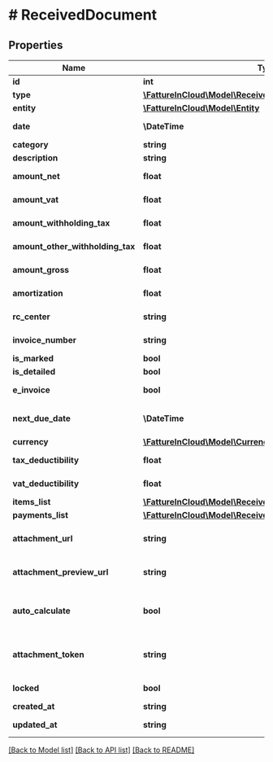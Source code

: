 # # ReceivedDocument

## Properties

Name | Type | Description | Notes
------------ | ------------- | ------------- | -------------
**id** | **int** | Received document id | [optional]
**type** | [**\FattureInCloud\Model\ReceivedDocumentType**](ReceivedDocumentType.md) |  | [optional]
**entity** | [**\FattureInCloud\Model\Entity**](Entity.md) |  | [optional]
**date** | **\DateTime** | Received document date [defaults to today&#39;s date] | [optional]
**category** | **string** | Received document category | [optional]
**description** | **string** | Received document description | [optional]
**amount_net** | **float** | Received document total net amount | [optional]
**amount_vat** | **float** | Received document total vat amount | [optional]
**amount_withholding_tax** | **float** | Received document withholding tax amount | [optional]
**amount_other_withholding_tax** | **float** | Received document other withholding tax amount | [optional]
**amount_gross** | **float** | [Read Only] Received document total gross amount | [optional] [readonly]
**amortization** | **float** | Received document amortization value | [optional]
**rc_center** | **string** | Received document revenue center | [optional]
**invoice_number** | **string** | Received document invoice number | [optional]
**is_marked** | **bool** | Received document is marked | [optional]
**is_detailed** | **bool** | Received document has items | [optional]
**e_invoice** | **bool** | [Read Only] Received document is an e-invoice | [optional]
**next_due_date** | **\DateTime** | [Read Only] Received document date of the next not paid payment | [optional] [readonly]
**currency** | [**\FattureInCloud\Model\Currency**](Currency.md) |  | [optional]
**tax_deductibility** | **float** | Received document tax deducibility percentage | [optional]
**vat_deductibility** | **float** | Received document vat deducibility percentage | [optional]
**items_list** | [**\FattureInCloud\Model\ReceivedDocumentItemsListItem[]**](ReceivedDocumentItemsListItem.md) |  | [optional]
**payments_list** | [**\FattureInCloud\Model\ReceivedDocumentPaymentsListItem[]**](ReceivedDocumentPaymentsListItem.md) |  | [optional]
**attachment_url** | **string** | [Temporary] [Read Only] Received document url of the attached file | [optional] [readonly]
**attachment_preview_url** | **string** | [Temporary] [Read Only] Received document url of the attachment preview | [optional] [readonly]
**auto_calculate** | **bool** | Received document total items amount and total payments amount can differ if this field is set to false | [optional]
**attachment_token** | **string** | [Write Only] Received document attachment token returned by POST /received_documents/attachment | [optional]
**locked** | **bool** | Received Document can&#39;t be edited | [optional]
**created_at** | **string** | Received document creation date | [optional]
**updated_at** | **string** | Received document last update date | [optional]

[[Back to Model list]](../../README.md#models) [[Back to API list]](../../README.md#endpoints) [[Back to README]](../../README.md)
